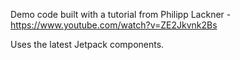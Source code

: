 Demo code built with a tutorial from Philipp Lackner - https://www.youtube.com/watch?v=ZE2Jkvnk2Bs

Uses the latest Jetpack components. 




